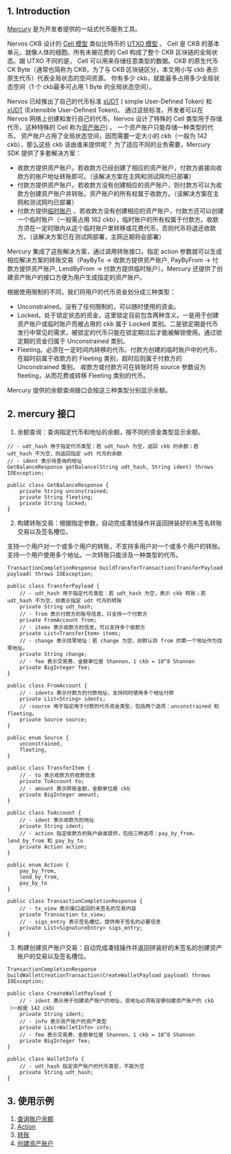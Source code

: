 ## 1. Introduction

[Mercury](https://github.com/nervosnetwork/mercury) 是为开发者提供的一站式代币服务工具。

Nervos CKB 设计的 [Cell 模型](https://docs.nervos.org/docs/basics/concepts/cell-model)
类似比特币的 [UTXO 模型](https://en.wikipedia.org/wiki/Unspent_transaction_output) 。 Cell 是 CKB
的基本单元，就像人体的细胞。所有未被花费的 Cell 构成了整个 CKB 区块链的全局状态。跟 UTXO 不同的是， Cell 可以用来存储任意类型的数据。CKB 的原生代币 CK
Byte（通常也简称为 CKB，为了与 CKB 区块链区分，本文用小写 ckb 表示原生代币）代表全局状态的空间资源。 你有多少 ckb，就能最多占用多少全局状态空间（1 个 ckb最多可占用 1
Byte 的全局状态空间）。

Nervos
已经推出了自己的代币标准 [sUDT](https://github.com/nervosnetwork/rfcs/blob/master/rfcs/0025-simple-udt/0025-simple-udt.md) (
simple User-Defined Token)
和 [xUDT](https://talk.nervos.org/t/rfc-extensible-udt/5337) (Extensible User-Defined Token)。
通过这些标准，开发者可以在 Nervos 网络上创建和发行自己的代币。Nervos 设计了特殊的 Cell 类型用于存储代币，这种特殊的 Cell
称为[资产账户](https://github.com/nervosnetwork/rfcs/blob/master/rfcs/0026-anyone-can-pay/0026-anyone-can-pay.md))
。 一个资产账户只能存储一种类型的代币。 资产账户占用了全局状态空间，因而需要一定大小的 ckb（一般为 142 ckb），那么这些 ckb 该由谁来提供呢？ 为了适应不同的业务需要，Mercury
SDK 提供了多套解决方案：

* 收款方提供资产账户。若收款方已经创建了相应的资产账户，付款方直接向收款方的账户地址转账即可。（该解决方案在主网和测试网均已部署）
* 付款方提供资产账户。若收款方没有创建相应的资产账户，则付款方可以为收款方创建资产账户并转账。资产账户的所有权属于收款方。（该解决方案在主网和测试网均已部署）
* 付款方提供[临时账户](https://talk.nervos.org/t/sudt-cheque-deposit-design-and-implementation/5209)
  。若收款方没有创建相应的资产账户，付款方还可以创建一个临时账户（一般需占用 162
  ckb），临时账户的所有权属于付款方。收款方须在一定时限内从这个临时账户里转移或花费代币，否则代币将退还收款方。（该解决方案已在测试网部署，主网近期将会部署）

Mercury 集成了这些解决方案，通过调用转账接口，指定 action 参数就可以生成相应解决方案的转账交易（PayByTo -> 收款方提供资产账户, PayByFrom ->
付款方提供资产账户, LendByFrom ->
付款方提供临时账户）。Mercury 还提供了创建资产账户的接口方便为用户生成指定的资产账户。

根据使用限制的不同，我们将用户的代币资金划分成三种类型：

* Unconstrained。没有了任何限制的，可以随时使用的资金。
* Locked。处于锁定状态的资金，这里锁定目前包含两种含义。一是用于创建资产账户或临时账户而被占用的 ckb 属于 Locked
  类别。二是锁定期是代币发行中常见的需求，被锁定的代币只能在锁定期过后才能被解锁使用。通过锁定期的资金归属于 Unconstrained 类别。
* Fleeting。必须在一定时间内转移的代币。付款方创建的临时账户中的代币，在超时前属于收款方的 Fleeting 类别，超时后则属于付款方的 Unconstrained 类别。
  收款方或付款方可在转账时将 source 参数设为 fleeting，从而花费或转移 Fleeting 类别的代币。

Mercury 提供的余额查询接口会按这三种类型分别显示余额。

## 2. mercury 接口

1. 余额查询：查询指定代币和地址的余额，按不同的资金类型显示余额。

``` 
// - udt_hash 用于指定代币类型：若 udt_hash 为空，返回 ckb 的余额；若 udt_hash 不为空，则返回指定 udt 代币的余额
// - ident 表示待查询的地址
GetBalanceResponse getBalance(String udt_hash, String ident) throws IOException;

public class GetBalanceResponse {
    private String unconstrained;
    private String fleeting;
    private String locked;
}
```

2. 构建转账交易：根据指定参数，自动完成凑钱操作并返回拼装好的未签名转账交易以及签名槽位。

支持一个用户对一个或多个用户的转账，不支持多用户对一个或多个用户的转账。支持一个用户使用多个地址。一次转账只能涉及一种类型的代币。

```
TransactionCompletionResponse buildTransferTransaction(TransferPayload payload) throws IOException;

public class TransferPayload {
    // - udt_hash 用于指定代币类型：若 udt_hash 为空，表示 ckb 转账；若 udt_hash 不为空，则表示指定 udt 代币的转账
    private String udt_hash;   
    // - from 表示付款方的账号信息，只支持一个付款方
    private FromAccount from;
    // - items 表示收款方的信息，可以支持多个收款方
    private List<TransferItem> items;
    // - change 表示找零地址：若 change 为空，则默认将 from 的第一个地址作为找零地址。    
    private String change;
    // - fee 表示交易费，金额单位是 Shannon，1 ckb = 10^8 Shannon
    private BigInteger fee;
}

public class FromAccount {
    // - idents 表示付款方的付款地址，支持同时使用多个地址付款
    private List<String> idents;
    // -source 用于指定用于付款的代币资金类型，包括两个选项：unconstrained 和 fleeting。
    private Source source;
}

public enum Source {
    unconstrained,
    fleeting,
}

public class TransferItem {
    // - to 表示收款方的收款信息 
    private ToAccount to;
    // - amount 表示转账金额，金额单位是 ckb
    private BigInteger amount;
}

public class ToAccount {
    // - ident 表示收款方的地址
    private String ident;
    // - action 指定收款方的账户由谁提供，包括三种选项：pay_by_from，lend_by_from 和 pay_by_to
    private Action action;
}

public enum Action {
    pay_by_from,
    lend_by_from,
    pay_by_to
}

public class TransactionCompletionResponse {
    // - tx_view 表示接口返回的未签名的交易内容
    private Transaction tx_view;
    // - sigs_entry 表示签名槽位，提供用于签名的必要信息
    private List<SignatureEntry> sigs_entry;
}
```

3. 构建创建资产账户交易：自动完成凑钱操作并返回拼装好的未签名的创建资产账户的交易以及签名槽位。

```
TransactionCompletionResponse buildWalletCreationTransaction(CreateWalletPayload payload) throws IOException;

public class CreateWalletPayload {
    // - ident 表示用于创建资产账户的地址，该地址必须有足够创建资产账户的 ckb（一般是 142 ckb）
    private String ident;
    // - info 表示资产账户的资产类型
    private List<WalletInfo> info;
    // - fee 表示交易费，金额单位是 Shannon，1 ckb = 10^8 Shannon
    private BigInteger fee;
}

public class WalletInfo {
    // - udt_hash 指定资产账户的代币类型，不能为空
    private String udt_hash;
}
```

## 3. 使用示例

1. [查询账户余额](./src/test/java/mercury/BalanceTest.java)
2. [Action](./src/test/java/mercury/keyAddress/ActionTest.java)
3. [转账](./src/test/java/mercury/keyAddress/TransferCompletionTest.java)
4. [创建资产账户](./src/test/java/mercury/CreateWalletTest.java)
